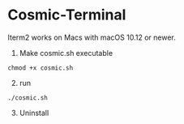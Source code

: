 # Cosmic-Terminal

Iterm2 works on Macs with macOS 10.12 or newer.

1. Make cosmic.sh executable
```
chmod +x cosmic.sh
```

2. run
```
./cosmic.sh
```

3. Uninstall 
